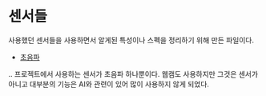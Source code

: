 # 센서들

사용했던 센서들을 사용하면서 알게된 특성이나 스펙을 정리하기 위해 만든 파일이다.

- [초음파](./ultraSonic/README.md)

.. 프로젝트에서 사용하는 센서가 초음파 하나뿐이다. 웹캠도 사용하지만 그것은 센서가 아니고 대부분의 기능은 AI와 관련이 있어 많이 사용하지 않게 되었다.
